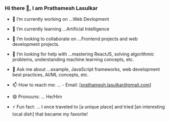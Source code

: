 ### Hi there 👋, I am Prathamesh Lasulkar  


- 🔭 I’m currently working on ...Web Devlopment
  
- 🌱 I’m currently learning ...Artificial Intelligence
  
- 👯 I’m looking to collaborate on ...Frontend projects and web development projects.
  
- 🤔 I’m looking for help with ...mastering ReactJS, solving algorithmic problems, understanding machine learning concepts, etc.
  
- 💬 Ask me about ...example, JavaScript frameworks, web development best practices, AI/ML concepts, etc.
  
- 📫 How to reach me:  ...  - Email: [prathamesh.lasulkar@gmail.com]
  
- 😄 Pronouns: ... He/Him
  
- ⚡ Fun fact: ... I once traveled to [a unique place] and tried [an interesting local dish] that became my favorite!

